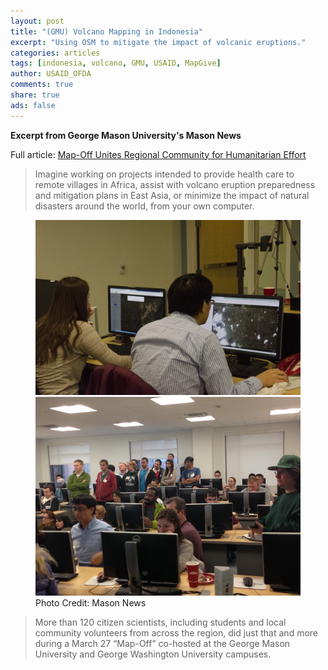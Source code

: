 ```yaml
---
layout: post
title: "(GMU) Volcano Mapping in Indonesia"
excerpt: "Using OSM to mitigate the impact of volcanic eruptions."
categories: articles
tags: [indonesia, volcano, GMU, USAID, MapGive]
author: USAID_OFDA
comments: true
share: true
ads: false
---
```



**Excerpt from George Mason University's Mason News**

Full article: [Map-Off Unites Regional Community for Humanitarian Effort](https://newsdesk.gmu.edu/2015/04/map-off-unites-regional-community-for-humanitarian-effort/)

>Imagine working on projects intended to provide health care to remote villages in Africa, assist with volcano eruption preparedness and mitigation plans in East Asia, or minimize the impact of natural disasters around the world, from your own computer.

<figure class="half">
	<img src="https://raw.githubusercontent.com/CmdrKerfy/basket/gh-pages/images/ind-volcano/gmu.jpg">
	<img src="https://raw.githubusercontent.com/CmdrKerfy/basket/gh-pages/images/ind-volcano/gmu2.jpg">
	<figcaption>Photo Credit: Mason News</figcaption>
</figure>

>More than  120 citizen scientists, including students and local community volunteers from across the region, did just that and more during a March 27 “Map-Off” co-hosted at the George Mason University and George Washington University campuses.
